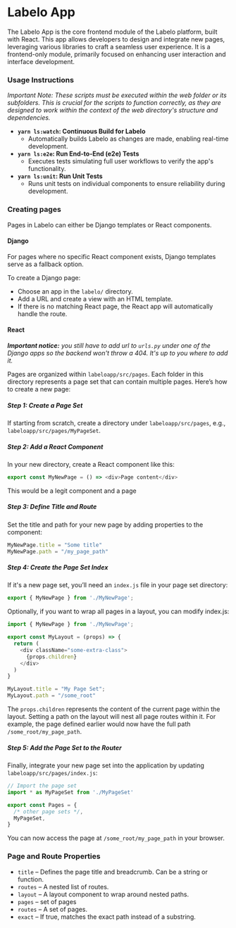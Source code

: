 # Labelo App

The Labelo App is the core frontend module of the Labelo platform, built with React. This app allows developers to design and integrate new pages, leveraging various libraries to craft a seamless user experience. It is a frontend-only module, primarily focused on enhancing user interaction and interface development.

### Usage Instructions

_Important Note: These scripts must be executed within the web folder or its subfolders. This is crucial for the scripts to function correctly, as they are designed to work within the context of the web directory's structure and dependencies._

- **`yarn ls:watch`: Continuous Build for Labelo**
    - Automatically builds Labelo as changes are made, enabling real-time development.
- **`yarn ls:e2e`: Run End-to-End (e2e) Tests**
    - Executes tests simulating full user workflows to verify the app's functionality.
- **`yarn ls:unit`: Run Unit Tests**
    - Runs unit tests on individual components to ensure reliability during development.

### Creating pages

Pages in Labelo can either be Django templates or React components.

#### Django

For pages where no specific React component exists, Django templates serve as a fallback option.

To create a Django page:
- Choose an app in the `labelo/` directory.
- Add a URL and create a view with an HTML template.
- If there is no matching React page, the React app will automatically handle the route.

#### React

_**Important notice:** you still have to add url to `urls.py` under one of the Django apps so the backend won't throw a 404. It's up to you where to add it._

Pages are organized within `labeloapp/src/pages`. Each folder in this directory represents a page set that can contain multiple pages. Here’s how to create a new page:

##### Step 1: Create a Page Set

If starting from scratch, create a directory under `labeloapp/src/pages`, e.g., `labeloapp/src/pages/MyPageSet`.

##### Step 2: Add a React Component

In your new directory, create a React component like this:

```js
export const MyNewPage = () => <div>Page content</div>
```

This would be a legit component and a page

##### Step 3: Define Title and Route

Set the title and path for your new page by adding properties to the component:

```js
MyNewPage.title = "Some title"
MyNewPage.path = "/my_page_path"
```

##### Step 4: Create the Page Set Index

If it's a new page set, you’ll need an `index.js` file in your page set directory:

```js
export { MyNewPage } from './MyNewPage';
```

Optionally, if you want to wrap all pages in a layout, you can modify index.js:

```js
import { MyNewPage } from './MyNewPage';

export const MyLayout = (props) => {
  return (
    <div className="some-extra-class">
      {props.children}
    </div>
  )
}

MyLayout.title = "My Page Set";
MyLayout.path = "/some_root"
```
The `props.children` represents the content of the current page within the layout. Setting a path on the layout will nest all page routes within it. For example, the page defined earlier would now have the full path `/some_root/my_page_path`.

##### Step 5: Add the Page Set to the Router

Finally, integrate your new page set into the application by updating `labeloapp/src/pages/index.js`:

```js
// Import the page set
import * as MyPageSet from './MyPageSet'

export const Pages = {
  /* other page sets */,
  MyPageSet,
}
```

You can now access the page at `/some_root/my_page_path` in your browser.

### Page and Route Properties

* `title` –  Defines the page title and breadcrumb. Can be a string or function.
* `routes` – A nested list of routes.
* `layout` – A layout component to wrap around nested paths.
* `pages` – set of pages
* `routes` – A set of pages.
* `exact` – If true, matches the exact path instead of a substring.
